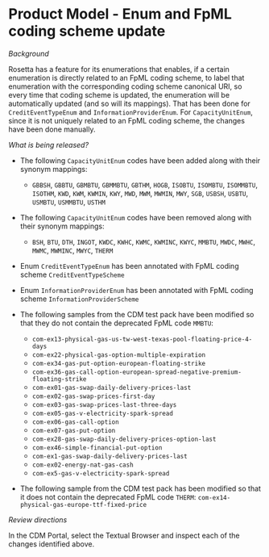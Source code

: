 # Product Model - Enum and FpML coding scheme update

_Background_

Rosetta has a feature for its enumerations that enables, if a certain enumeration is directly related to an FpML coding scheme, to label that enumeration with the corresponding coding scheme canonical URI, so every time that coding scheme is updated, the enumeration will be automatically updated (and so will its mappings). That has been done for `CreditEventTypeEnum` and `InformationProviderEnum`. For `CapacityUnitEnum`, since it is not uniquely related to an FpML coding scheme, the changes have been done  manually.

_What is being released?_

* The following `CapacityUnitEnum` codes have been added along with their synonym mappings: 
  * `GBBSH`, `GBBTU`, `GBMBTU`, `GBMMBTU`, `GBTHM`, `HOGB`, `ISOBTU`, `ISOMBTU`, `ISOMMBTU`, `ISOTHM`, `KWD`, `KWM`, `KWMIN`, `KWY`, `MWD`, `MWM`, `MWMIN`, `MWY`, `SGB`, `USBSH`, `USBTU`, `USMBTU`, `USMMBTU`, `USTHM`

* The following `CapacityUnitEnum` codes have been removed along with their synonym mappings: 
  * `BSH`, `BTU`, `DTH`, `INGOT`, `KWDC`, `KWHC`, `KWMC`, `KWMINC`, `KWYC`, `MMBTU`, `MWDC`, `MWHC`, `MWMC`, `MWMINC`, `MWYC`, `THERM`

* Enum `CreditEventTypeEnum` has been annotated with FpML coding scheme `CreditEventTypeScheme`

* Enum `InformationProviderEnum` has been annotated with FpML coding scheme `InformationProviderScheme`

* The following samples from the CDM test pack have been modified so that they do not contain the deprecated FpML code `MMBTU`: 

  * `com-ex13-physical-gas-us-tw-west-texas-pool-floating-price-4-days`
  * `com-ex22-physical-gas-option-multiple-expiration`
  * `com-ex34-gas-put-option-european-floating-strike`
  * `com-ex36-gas-call-option-european-spread-negative-premium-floating-strike`
  * `com-ex01-gas-swap-daily-delivery-prices-last`
  * `com-ex02-gas-swap-prices-first-day`
  * `com-ex03-gas-swap-prices-last-three-days`
  * `com-ex05-gas-v-electricity-spark-spread`
  * `com-ex06-gas-call-option`
  * `com-ex07-gas-put-option`
  * `com-ex28-gas-swap-daily-delivery-prices-option-last`
  * `com-ex46-simple-financial-put-option`
  * `com-ex1-gas-swap-daily-delivery-prices-last`
  * `com-ex02-energy-nat-gas-cash`
  * `com-ex5-gas-v-electricity-spark-spread`

* The following sample from the CDM test pack has been modified so that it does not contain the deprecated FpML code `THERM`: `com-ex14-physical-gas-europe-ttf-fixed-price`

_Review directions_

In the CDM Portal, select the Textual Browser and inspect each of the changes identified above.
